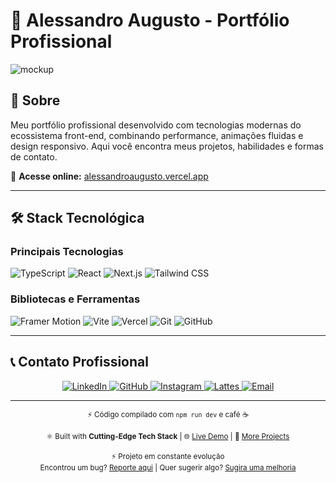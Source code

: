 # 💼 Alessandro Augusto - Portfólio Profissional

![mockup](https://github.com/user-attachments/assets/9f113b8f-09b0-4ed4-8dd1-63df0f65d5d5)

## 🌟 Sobre
Meu portfólio profissional desenvolvido com tecnologias modernas do ecossistema front-end, combinando performance, animações fluidas e design responsivo. Aqui você encontra meus projetos, habilidades e formas de contato.

🔗 **Acesse online:** [alessandroaugusto.vercel.app](https://alessandroaugusto.vercel.app)

---

## 🛠 Stack Tecnológica

### **Principais Tecnologias**
![TypeScript](https://img.shields.io/badge/TypeScript-3178C6?style=for-the-badge&logo=typescript&logoColor=white)
![React](https://img.shields.io/badge/React-61DAFB?style=for-the-badge&logo=react&logoColor=black)
![Next.js](https://img.shields.io/badge/Next.js-000000?style=for-the-badge&logo=nextdotjs&logoColor=white)
![Tailwind CSS](https://img.shields.io/badge/Tailwind_CSS-06B6D4?style=for-the-badge&logo=tailwind-css&logoColor=white)

### **Bibliotecas e Ferramentas**
![Framer Motion](https://img.shields.io/badge/Framer_Motion-0055FF?style=for-the-badge&logo=framer&logoColor=white)
![Vite](https://img.shields.io/badge/Vite-646CFF?style=for-the-badge&logo=vite&logoColor=white)
![Vercel](https://img.shields.io/badge/Vercel-000000?style=for-the-badge&logo=vercel&logoColor=white)
![Git](https://img.shields.io/badge/Git-F05032?style=for-the-badge&logo=git&logoColor=white)
![GitHub](https://img.shields.io/badge/GitHub-181717?style=for-the-badge&logo=github&logoColor=white)

---

## 📞 Contato Profissional

<div align="center">
  <a href="https://www.linkedin.com/in/alessandroaugusto-dev/">
    <img src="https://img.shields.io/badge/LinkedIn-0077B5?style=for-the-badge&logo=linkedin&logoColor=white" alt="LinkedIn">
  </a>
  <a href="https://github.com/alessandro0augusto0">
    <img src="https://img.shields.io/badge/GitHub-181717?style=for-the-badge&logo=github&logoColor=white" alt="GitHub">
  </a>
  <a href="https://www.instagram.com/alessandroaugusto0/">
    <img src="https://img.shields.io/badge/Instagram-E4405F?style=for-the-badge&logo=instagram&logoColor=white" alt="Instagram">
  </a>
  <a href="http://lattes.cnpq.br/1977061332240748">
    <img src="https://img.shields.io/badge/Lattes-1B75BB?style=for-the-badge&logo=data:image/svg+xml;base64,PHN2ZyB4bWxucz0iaHR0cDovL3d3dy53My5vcmcvMjAwMC9zdmciIHZpZXdCb3g9IjAgMCAyNCAyNCI+PHBhdGggZD0iTTEyIDBDNS4zNzMgMCAwIDUuMzczIDAgMTJzNS4zNzMgMTIgMTIgMTIgMTItNS4zNzMgMTItMTJTMTguNjI3IDAgMTIgMHptMCAyMi4wMjdjLTUuNTIxIDAtMTAtNC40NzktMTAtMTBTNi40NzkgMi4wMjcgMTIgMi4wMjdjNS41MjEgMCAxMCA0LjQ3OSAxMCAxMHMtNC40NzkgMTAtMTAgMTB6Ii8+PC9zdmc+&logoColor=white" alt="Lattes">
  </a>
  <a href="mailto:alessandro.oliveira@alunos.ifsuldeminas.edu.br">
    <img src="https://img.shields.io/badge/Email-D14836?style=for-the-badge&logo=gmail&logoColor=white" alt="Email">
  </a>
</div>

---
<div align="center">
  <sub>
    ⚡ Código compilado com <code>npm run dev</code> e café ☕
  </sub>
</div>

<br>

<div align="center">
  <sub>
    ⚛️ Built with <strong>Cutting-Edge Tech Stack</strong> |
    🌐 <a href="https://alessandroaugusto.vercel.app">Live Demo</a> |
    📌 <a href="https://github.com/alessandro0augusto0">More Projects</a>
  </sub>
</div>

<br>

<div align="center">
  <sub>
    ⚡ Projeto em constante evolução<br>
    Encontrou um bug? <a href="https://github.com/alessandro0augusto0/portfolio/issues/new?assignees=alessandro0augusto0&labels=bug&template=bug_report.md&title=%5BBUG%5D">Reporte aqui</a> |
    Quer sugerir algo? <a href="https://github.com/alessandro0augusto0/portfolio/issues/new?assignees=alessandro0augusto0&labels=enhancement&template=feature_request.md&title=%5BFEATURE%5D">Sugira uma melhoria</a>
  </sub>
</div>

